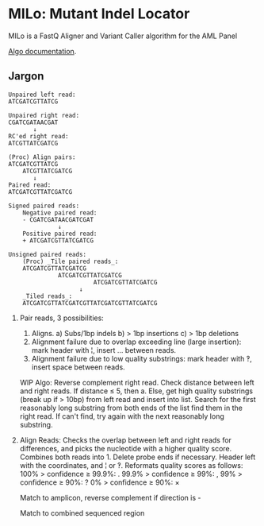 # MILo: Mutant Indel Locator

MILo is a FastQ Aligner and Variant Caller algorithm for the AML Panel

[Algo documentation](https://docs.google.com/document/d/1_uWV8ExxDhpnAHwQIGdE2CcQR7scXawhVlBf9aegF8Q/edit?usp=sharing).

## Jargon
```
Unpaired left read:
ATCGATCGTTATCG

Unpaired right read:
CGATCGATAACGAT
       ↓
RC'ed right read:
ATCGTTATCGATCG

(Proc) Align pairs:
ATCGATCGTTATCG
    ATCGTTATCGATCG
       ↓
Paired read:
ATCGATCGTTATCGATCG

Signed paired reads:
    Negative paired read:
    - CGATCGATAACGATCGAT
              ↓
    Positive paired read:
    + ATCGATCGTTATCGATCG

Unsigned paired reads:
    (Proc) _Tile paired reads_:
    ATCGATCGTTATCGATCG
              ATCGATCGTTATCGATCG
                        ATCGATCGTTATCGATCG
                    ↓
    _Tiled reads_:
    ATCGATCGTTATCGATCGTTATCGATCGTTATCGATCG
```
1. Pair reads, 3 possibilities:
   1) Aligns.
      a) Subs/1bp indels
      b) > 1bp insertions
      c) > 1bp deletions
   2) Alignment failure due to overlap exceeding line (large insertion): mark header with ¦, insert … between reads.
   3) Alignment failure due to low quality substrings: mark header with ‽, insert space between reads.

   WIP Algo:
   Reverse complement right read.
   Check distance between left and right reads. If distance ≤ 5, then a.
   Else, get high quality substrings (break up if > 10bp) from left read and insert into list. Search for the first reasonably long substring from both ends of the list find them in the right read. If can't find, try again with the next reasonably long substring.

2. Align Reads:
   Checks the overlap between left and right reads for differences, and picks the nucleotide with a higher quality score. Combines both reads into 1. Delete probe ends if necessary.
      Header left with the coordinates, and ¦ or ‽.
      Reformats quality scores as follows:
      100% > confidence ≥ 99.9%:       .
      99.9% > confidence ≥ 99%:        ,
      99% > confidence ≥ 90%:          ?
      0% > confidence ≥ 90%:           ×

   Match to amplicon, reverse complement if direction is -

   Match to combined sequenced region

